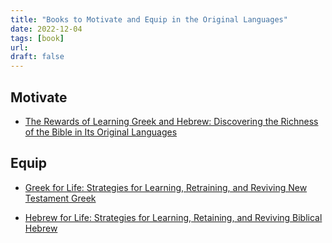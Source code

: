 ```yaml
---
title: "Books to Motivate and Equip in the Original Languages"
date: 2022-12-04
tags: [book]
url:
draft: false
---
```


## Motivate
- [The Rewards of Learning Greek and Hebrew: Discovering the Richness of the Bible in Its Original Languages](https://amzn.to/3Hap2Zx)

## Equip

- [Greek for Life: Strategies for Learning, Retraining, and Reviving New Testament Greek](
https://amzn.to/3FzSLtT)

- [Hebrew for Life: Strategies for Learning, Retaining, and Reviving Biblical Hebrew](https://amzn.to/3UwAAZW)